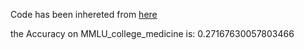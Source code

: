 Code has been inhereted from [here](https://github.com/nyuolab/MedMobile/tree/main/Evaluation)

the Accuracy on MMLU_college_medicine is: 0.27167630057803466
